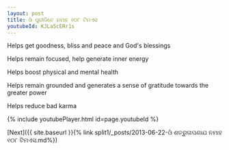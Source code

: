```yaml
---
layout: post
title: ଓଁ ପୁରୀଜିତେ ନମାହ ୧୦୮ ଟିମଏସ
youtubeId: KJLa5cERr1s
---
```

 
 
Helps get goodness, bliss and peace and God's blessings
 
Helps remain focused, help generate inner energy 
 
Helps boost physical and mental health 
 
Helps remain grounded and generates a sense of gratitude towards the greater power 
 
Helps reduce bad karma
 
 
 
 


{% include youtubePlayer.html id=page.youtubeId %}
 
[Next]({{ site.baseurl }}{% link  split1/_posts/2013-06-22-ଓଁ ଶତ୍ରୁତାପଣାଯ ନମାହ ୧୦୮ ଟିମଏସ.md%})
 
